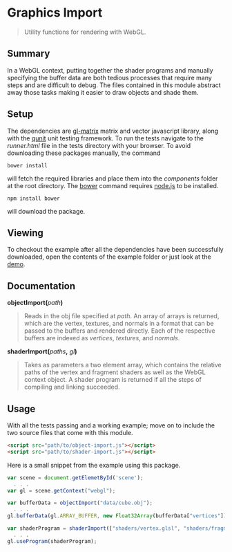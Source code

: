 # Graphics Import

> Utility functions for rendering with WebGL.

## Summary

In a WebGL context, putting together the shader programs and manually specifying the buffer data are both tedious processes that require many steps and are difficult to debug. The files contained in this module abstract away those tasks making it easier to draw objects and shade them.

## Setup

The dependencies are [gl-matrix](https://github.com/toji/gl-matrix) matrix and vector javascript library, along with the [qunit](http://qunitjs.com) unit testing framework. To run the tests navigate to the *runner.html* file in the tests directory with your browser. To avoid downloading these packages manually, the command

    bower install

will fetch the required libraries and place them into the *components* folder at the root directory. The [bower](http://bower.io) command requires [node.js](http://nodejs.org) to be installed.

    npm install bower

will download the package.

## Viewing

To checkout the example after all the dependencies have been successfully downloaded, open the contents of the example folder or just look at the [demo](http://eugenekadish.github.io/graphics-import).

## Documentation

__objectImport(__*path*__)__

> Reads in the obj file specified at *path*. An array of arrays is returned, which are the vertex, textures, and normals in a format that can be passed to the buffers and rendered directly. Each of the respective buffers are indexed as *vertices*, *textures*, and *normals*.
 
__shaderImport(__*paths*__,__ *gl*__)__

> Takes as parameters a two element array, which contains the relative paths of the vertex and fragment shaders as well as the WebGL context object. A shader program is returned if all the steps of compiling and linking succeeded.

## Usage

With all the tests passing and a working example; move on to include the two source files that come with this module.

```html
<script src="path/to/object-import.js"></script>
<script src="path/to/shader-import.js"></script>
```

Here is a small snippet from the example using this package.

```javascript
var scene = document.getElemetById('scene');
  . . .
var gl = scene.getContext("webgl");
```

```javascript
var bufferData = objectImport("data/cube.obj");
  . . .
gl.bufferData(gl.ARRAY_BUFFER, new Float32Array(bufferData["vertices"]), gl.STATIC_DRAW);
```

```javascript
var shaderProgram = shaderImport(["shaders/vertex.glsl", "shaders/fragment.glsl"], gl);
  . . .
gl.useProgram(shaderProgram);
```
